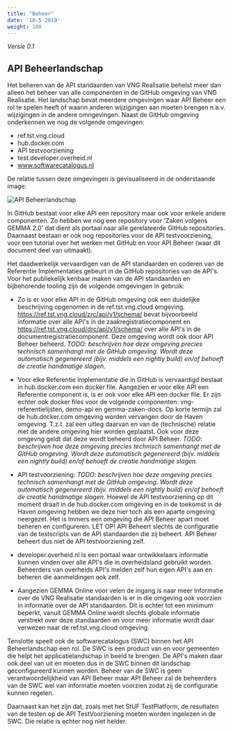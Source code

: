 ```yaml
---
title: "Beheer"
date: '10-5-2019'
weight: 100
---
```


*Versie 0.1*

## API Beheerlandschap

Het beheren van de API standaarden van VNG Realisatie behelst meer dan alleen het beheer van alle componenten in de GitHub omgeving van VNG Realisatie. Het landschap bevat meerdere omgevingen waar API Beheer een rol te spelen heeft of waarin anderen wijzigingen aan moeten brengen n.a.v. wijzigingen in de andere omngevingen. Naast de GitHub omgeving onderkennen we nog de volgende omgevingen:

- ref.tst.vng.cloud
- hub.docker.com
- API testvoorziening
- test.developer.overheid.nl
- www.softwarecatalogus.nl

De relatie tussen deze omgevingen is gevisualiseerd in de onderstaande image:

![API Beheerlandschap](https://github.com/VNG-Realisatie/api-beheer/API%20Beheerlandschap.jpg)

In GitHub bestaat voor elke API een repository maar ook voor enkele andere componenten. Zo hebben we nog een repository voor 'Zaken volgens GEMMA 2.0' dat dient als portaal naar alle gerelateerde GitHub repositories.
Daarnaast bestaan er ook nog repositories voor de API testvoorziening, voor een tutorial over het werken met GitHub en voor API Beheer (waar dit document deel van uitmaakt).

Het daadwerkelijk vervaardigen van de API standaarden en coderen van de Referentie Implementaties gebeurt in de GitHub repositories van de API's.
Voor het publiekelijk kenbaar maken van de API standaarden en bijbehorende tooling zijn de volgende omgevingen in gebruik:

* Zo is er voor elke API in de GitHub omgeving ook een duidelijke beschrijving opgenomen in de ref.tst.vng.cloud omgeving.
https://ref.tst.vng.cloud/zrc/api/v1/schema/ bevat bijvoorbeeld informatie over alle API's in de zaakregistratiecomponent en https://ref.tst.vng.cloud/drc/api/v1/schema/ over alle API's in de documentregistratiecomponent. Deze omgeving wordt ook door API Beheer beheerd.
_TODO: beschrijven hoe deze omgeving precies technisch samenhangt met de GitHub omgeving. Wordt deze automatisch gegenereerd (bijv. middels een nightly build) en/of behoeft de creatie handmatige slagen._

* Voor elke Referentie Implementatie die in GitHub is vervaardigd bestaat in hub.docker.com een docker file. Aangezien er voor elke API een Referentie component is, is er ook voor elke API een docker file.
Er zijn echter ook docker files voor de volgende componenten: vng-referentielijsten, demo-api en  gemma-zaken-docs.
Op korte termijn zal de hub.docker.com omgeving worden vervangen door de Haven omgeving. T.z.t. zal een uitleg daarvan en van de (technische) relatie met de andere omgeving hier worden geplaatst. Ook voor deze omgevng geldt dat deze wordt beheerd door API Beheer.
_TODO: beschrijven hoe deze omgeving precies technisch samenhangt met de GitHub omgeving. Wordt deze automatisch gegenereerd (bijv. middels een nightly build) en/of behoeft de creatie handmatige slagen._

* API testvoorziening: 
_TODO: beschrijven hoe deze omgeving precies technisch samenhangt met de GitHub omgeving. Wordt deze automatisch gegenereerd (bijv. middels een nightly build) en/of behoeft de creatie handmatige slagen._
Hoewel de API testvoorziening op dit moment draait in de hub.docker.com omgeving en in de toekomst in de Haven omgeving hebben we deze hier toch als een aparte omgeving neergezet. Het is immers een omgeving die API Beheer apart moet beheren en configureren.
LET OP! API Beheert slechts de configuratie van de testscripts van de API standaarden die zij beheert. API Beheer beheert dus niet de API testvoorziening zelf.

* developer.overheid.nl is een portaal waar ontwikkelaars informatie kunnen vinden over alle API's die in overheidsland gebruikt worden. Beheerders van overheids API's melden zelf hun eigen API's aan en beheren die aanmeldingen ook zelf.

* Aangezien GEMMA Online voor velen de ingang is naar meer informatie over de VNG Realisatie standaarden is er in die omgeving ook voorzien in informatie over de API standaarden.
Dit is echter tot een minimum beperkt, vanuit GEMMA Online wordt slechts globale informatie verstrekt over deze standaarden en voor meer informatie wordt daar verwezen naar de ref.tst.vng.cloud omgeving.

Tenslotte speelt ook de softwarecatalogus (SWC) binnen het API Beheerlandschap een rol. De SWC is een product van en voor gemeenten die helpt het applicatielandschap in beeld te brengen. De API's maken daar ook deel van uit en moeten dus in de SWC binnen dit landschap geconfigureerd kunnen worden. Beheer van de SWC is geen verantwoordelijkheid van API Beheer maar API Beheer zal de beheerders van de SWC wel van informatie moeten voorzien zodat zij de configuratie kunnen regelen. 

Daarnaast kan het zijn dat, zoals met het StUF TestPlatform, de resultaten van de testen op de API TestVoorziening moeten worden ingelezen in de SWC. Die relatie is echter nog niet helder.








